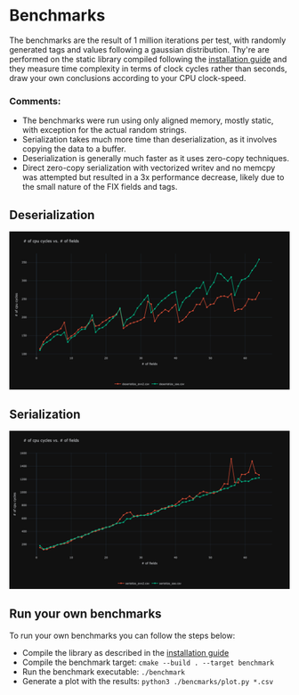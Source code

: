 # Benchmarks

The benchmarks are the result of 1 million iterations per test, with randomly generated tags and values following a gaussian distribution.
Thy're are performed on the static library compiled following the [installation guide](installation.md) and they measure time complexity in terms of clock cycles rather than seconds, draw your own conclusions according to your CPU clock-speed.

### Comments:
  - The benchmarks were run using only aligned memory, mostly static, with exception for the actual random strings.
  - Serialization takes much more time than deserialization, as it involves copying the data to a buffer.
  - Deserialization is generally much faster as it uses zero-copy techniques.
  - Direct zero-copy serialization with vectorized writev and no memcpy was attempted but resulted in a 3x performance decrease, likely due to the small nature of the FIX fields and tags.

## Deserialization
  ![Deserialization](../images/deserialization.png)

## Serialization
  ![Serialization](../images/serialization.png)

## Run your own benchmarks

To run your own benchmarks you can follow the steps below:

  - Compile the library as described in the [installation guide](installation.md)
  - Compile the benchmark target: ```cmake --build . --target benchmark```
  - Run the benchmark executable: ```./benchmark```
  - Generate a plot with the results: ```python3 ./bencmarks/plot.py *.csv```